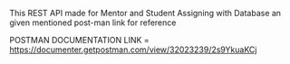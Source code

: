 This REST API made for Mentor and Student Assigning with Database an given mentioned post-man link for reference

POSTMAN DOCUMENTATION LINK = https://documenter.getpostman.com/view/32023239/2s9YkuaKCj
